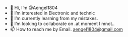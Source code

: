 - 👋 Hi, I’m @Aengel1804
- 👀 I’m interested in Electronic and technic
- 🌱 I’m currently learning from my mistakes.
- 💞️ I’m looking to collaborate on .at moment I mnot..
- 📫 How to reach me by Email.  aengel1804@gmail.com 

<!---
Aengel1804/Aengel1804 is a ✨ special ✨ repository because its `README.md` (this file) appears on your GitHub profile.
You can click the Preview link to take a look at your changes.
--->
